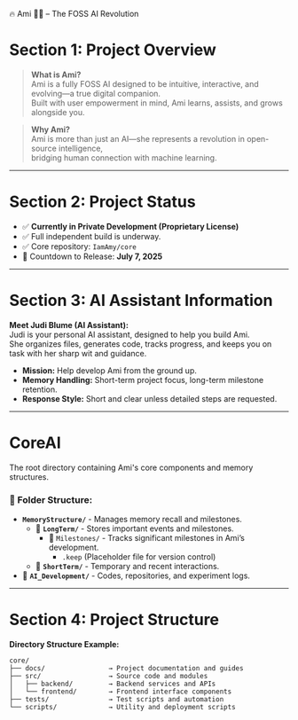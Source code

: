 🔥 Ami 🤩🐐 – The FOSS AI Revolution

# Section 1: Project Overview

> **What is Ami?**  
Ami is a fully FOSS AI designed to be intuitive, interactive, and evolving—a true digital companion.  
Built with user empowerment in mind, Ami learns, assists, and grows alongside you.

> **Why Ami?**  
Ami is more than just an AI—she represents a revolution in open-source intelligence,  
bridging human connection with machine learning.

---

# Section 2: Project Status

- ✅ **Currently in Private Development (Proprietary License)**  
- ✅ Full independent build is underway.  
- ✅ Core repository: `IamAmy/core`  
- 🚀 Countdown to Release: **July 7, 2025**  

---

# Section 3: AI Assistant Information

**Meet Judi Blume (AI Assistant):**  
Judi is your personal AI assistant, designed to help you build Ami.  
She organizes files, generates code, tracks progress, and keeps you on task with her sharp wit and guidance.

- **Mission:** Help develop Ami from the ground up.  
- **Memory Handling:** Short-term project focus, long-term milestone retention.  
- **Response Style:** Short and clear unless detailed steps are requested.  

---

# CoreAI  
The root directory containing Ami's core components and memory structures.

### 📂 Folder Structure:  
- **`MemoryStructure/`** - Manages memory recall and milestones.  
  - 📁 **`LongTerm/`** - Stores important events and milestones.  
    - 📁 `Milestones/` - Tracks significant milestones in Ami’s development.  
      - `.keep` (Placeholder file for version control)  
  - 📁 **`ShortTerm/`** - Temporary and recent interactions.  
- 📁 **`AI_Development/`** - Codes, repositories, and experiment logs.  

---

# Section 4: Project Structure

**Directory Structure Example:**  
```plaintext
core/
├── docs/                → Project documentation and guides
├── src/                 → Source code and modules
│   ├── backend/         → Backend services and APIs
│   └── frontend/        → Frontend interface components
├── tests/               → Test scripts and automation
└── scripts/             → Utility and deployment scripts
